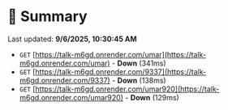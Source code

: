 # 📖 Summary
Last updated: **9/6/2025, 10:30:45 AM**

- `GET` [https://talk-m6gd.onrender.com/umar](https://talk-m6gd.onrender.com/umar) - **Down** (341ms)
- `GET` [https://talk-m6gd.onrender.com/9337](https://talk-m6gd.onrender.com/9337) - **Down** (138ms)
- `GET` [https://talk-m6gd.onrender.com/umar920](https://talk-m6gd.onrender.com/umar920) - **Down** (129ms)
